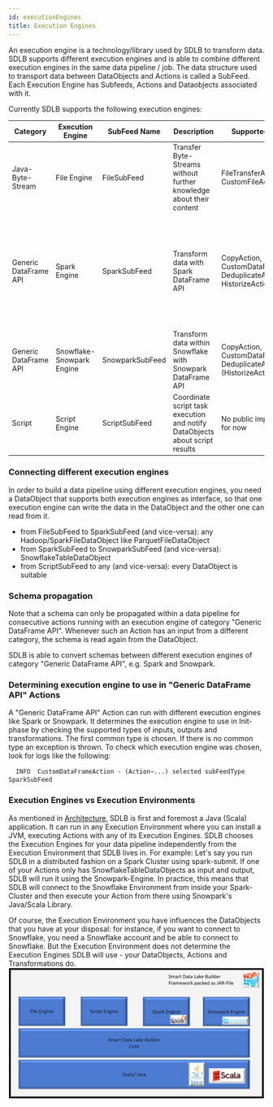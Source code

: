 ```yaml
---
id: executionEngines
title: Execution Engines
---
```


An execution engine is a technology/library used by SDLB to transform data. SDLB supports different execution engines and is able to combine different execution engines in the same data pipeline / job.
The data structure used to transport data between DataObjects and Actions is called a SubFeed.
Each Execution Engine has Subfeeds, Actions and Dataobjects associated with it. 


Currently SDLB supports the following execution engines:

|Category|Execution Engine|SubFeed Name|Description|Supported Actions|Supported DataObjects|
| ------ | -------------- | ---------- | --------- | --------------- | ------------------- |
|Java-Byte-Stream|File Engine|FileSubFeed|Transfer Byte-Streams without further knowledge about their content|FileTransferAction, CustomFileAction|all HadoopFileDataObjects, WebserviceFileDataObject, SFtpFileDataObject|
|Generic DataFrame API|Spark Engine|SparkSubFeed|Transform data with Spark DataFrame API|CopyAction, CustomDataFrameAction, DeduplicateAction, HistorizeAction|all Hadoop/SparkFileDataObject, AccessTableDataObject, AirbyteDataObject, CustomDfDataObject, DeltaLakeTableDataObject, HiveTableDataObject, JdbcTableDataObject, JmsDataObject, KafkaTopicDataObject, SnowflakeTableDataObject, SplunkDataObject, TickTockHiveTableDataObject|
|Generic DataFrame API|Snowflake-Snowpark Engine|SnowparkSubFeed|Transform data within Snowflake with Snowpark DataFrame API|CopyAction, CustomDataFrameAction, DeduplicateAction, (HistorizeAction)|SnowflakeTableDataObject|
|Script|Script Engine|ScriptSubFeed|Coordinate script task execution and notify DataObjects about script results|No public implementation for now|all DataObjects|

### Connecting different execution engines

In order to build a data pipeline using different execution engines, you need a DataObject that supports both execution engines as interface, so that one execution engine can write the data in the DataObject and the other one can read from it.
- from FileSubFeed to SparkSubFeed (and vice-versa): any Hadoop/SparkFileDataObject like ParquetFileDataObject
- from SparkSubFeed to SnowparkSubFeed (and vice-versa): SnowflakeTableDataObject
- from ScriptSubFeed to any (and vice-versa): every DataObject is suitable

### Schema propagation

Note that a schema can only be propagated within a data pipeline for consecutive actions running with an execution engine of category "Generic DataFrame API". Whenever such an Action has an input from a different category, the schema is read again from the DataObject.

SDLB is able to convert schemas between different execution engines of category "Generic DataFrame API", e.g. Spark and Snowpark.

### Determining execution engine to use in "Generic DataFrame API" Actions

A "Generic DataFrame API" Action can run with different execution engines like Spark or Snowpark. It determines the execution engine to use in Init-phase by checking the supported types of inputs, outputs and transformations. The first common type is chosen. If there is no common type an exception is thrown.
To check which execution engine was chosen, look for logs like the following:

      INFO  CustomDataFrameAction - (Action~...) selected subFeedType SparkSubFeed

### Execution Engines vs Execution Environments

As mentioned in [Architecture](../../docs/architecture), SDLB is first and foremost a Java (Scala) application.
It can run in any Execution Environment where you can install a JVM, executing Actions with any of its Execution Engines. SDLB chooses the Execution Engines for your data pipeline independently from the Execution Environment that SDLB lives in.
For example: Let's say you run SDLB in a distributed fashion on a Spark Cluster using spark-submit. 
If one of your Actions only has SnowflakeTableDataObjects as input and output, SDLB will run it using the Snowpark-Engine.
In practice, this means that SDLB will connect to the Snowflake Environment from inside your Spark-Cluster and then execute your Action from there using Snowpark's Java/Scala Library.

Of course, the Execution Environment you have influences the DataObjects that you have at your disposal: for instance, if you want to connect to Snowflake, you need a Snowflake account and be able to connect to Snowflake.
But the Execution Environment does not determine the Execution Engines SDLB will use - your DataObjects, Actions and Transformations do.
![img.png](../images/execution_engines_layers.png)

